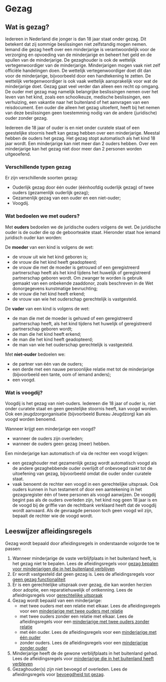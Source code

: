 # Gezag

## Wat is gezag?  
Iedereen in Nederland die jonger is dan 18 jaar staat onder gezag. Dit betekent dat zij sommige beslissingen niet zelfstandig mogen nemen. Iemand die gezag heeft over een minderjarige is verantwoordelijk voor de verzorging en opvoeding van de minderjarige en beheert het geld en de spullen van de minderjarige. De gezaghouder is ook de wettelijk vertegenwoordiger van de minderjarige. Minderjarigen mogen vaak niet zelf officiële handelingen doen. De wettelijk vertegenwoordiger doet dit dan voor de minderjarige, bijvoorbeeld door een handtekening te zetten.
De wettelijk vertegenwoordiger is ook vaak wettelijk aansprakelijk voor wat de minderjarige doet. Gezag gaat veel verder dan alleen een recht op omgang. De ouder met gezag mag namelijk belangrijke beslissingen nemen over het leven van het kind, zoals een schoolkeuze, medische beslissingen, een verhuizing, een vakantie naar het buitenland of het aanvragen van een reisdocument. Een ouder die alleen het gezag uitoefent, heeft bij het nemen van deze beslissingen geen toestemming nodig van de andere (juridische) ouder zonder gezag.

Iedereen die 18 jaar of ouder is en niet onder curatele staat of een geestelijke stoornis heeft kan gezag hebben over een minderjarige. Meestal hebben de ouders het gezag. Het gezag stopt automatisch als het kind 18 jaar wordt. Een minderjarige kan niet meer dan 2 ouders hebben. Over een minderjarige kan het gezag niet door meer dan 2 personen worden uitgeoefend.

### Verschillende typen gezag  
Er zijn verschillende soorten gezag:
- Ouderlijk gezag door één ouder (éénhoofdig ouderlijk gezag) of twee ouders (gezamenlijk ouderlijk gezag);
- Gezamenlijk gezag van een ouder en een niet-ouder;
- Voogdij.

### Wat bedoelen we met ouders?
Met **ouders** bedoelen we de juridische ouders volgens de wet. De juridische ouder is de ouder die op de geboorteakte staat. Hieronder staat hoe iemand juridisch ouder kan worden:

De **moeder** van een kind is volgens de wet:   
- de vrouw uit wie het kind geboren is;
- de vrouw die het kind heeft geadopteerd; 
- de vrouw die met de moeder is getrouwd of een geregistreerd partnerschap heeft als het kind tijdens het huwelijk of geregistreerd partnerschap geboren wordt. Om zwanger te worden is gebruik gemaakt van een onbekende zaaddonor, zoals beschreven in de Wet donorgegevens kunstmatige bevruchting; 
- de vrouw die het kind heeft erkend;
- de vrouw van wie het ouderschap gerechtelijk is vastgesteld.


De **vader** van een kind is volgens de wet:   
- de man die met de moeder is gehuwd of een geregistreerd partnerschap heeft, als het kind tijdens het huwelijk of geregistreerd partnerschap geboren wordt;
- de man die het kind heeft erkend; 
- de man die het kind heeft geadopteerd;
- de man van wie het ouderschap gerechtelijk is vastgesteld. 


Met **niet-ouder** bedoelen we:    
- de partner van één van de ouders;
- een derde met een nauwe persoonlijke relatie met tot de minderjarige (bijvoorbeeld een tante, oom of iemand anders);
- een voogd.


### Wat is voogdij?
Voogdij is het gezag van niet-ouders. Iedereen die 18 jaar of ouder is, niet onder curatele staat en geen geestelijke stoornis heeft, kan voogd worden. Ook een jeugdzorgorganisatie (bijvoorbeeld Bureau Jeugdzorg) kan als voogd worden benoemd.

Wanneer krijgt een minderjarige een voogd?
- wanneer de ouders zijn overleden;
- wanneer de ouders geen gezag (meer) hebben.

Een minderjarige kan automatisch of via de rechter een voogd krijgen:
- een gezaghouder met gezamenlijk gezag wordt automatisch voogd als de andere gezaghebbende ouder overlijdt of onbevoegd raakt tot de uitoefening van gezag, bijvoorbeeld omdat die ouder onder curatele staat.
- vaak benoemt de rechter een voogd in een gerechtelijke uitspraak. Ook ouders kunnen in hun testament of door een aantekening in het gezagsregister één of twee personen als voogd aanwijzen. De voogdij begint pas als de ouders overleden zijn, het kind nog geen 18 jaar is en de voogd bij de griffie van de rechtbank verklaard heeft dat de voogdij wordt aanvaard. Als de gevraagde persoon toch geen voogd wil zijn, bepaalt de rechter wie de voogd wordt.

## Leeswijzer afleidingsregels

Gezag wordt bepaald door afleidingsregels in onderstaande volgorde toe te passen:

1. Wanneer minderjarige de vaste verblijfplaats in het buitenland heeft, is het gezag niet te bepalen. Lees de afleidingsregels voor [gezag bepalen voor minderjarigen die in het buitenland verblijven](niet-ingezetene.feature)
2. Er wordt vastgesteld dat geen gezag is. Lees de afleidingsregels voor [geen gezag functionaliteit](geen-gezag.feature)
3. Er is een gerechtelijke uitspraak over gezag, die kan worden herzien door adoptie, een reparatiehuwelijk of ontkenning. Lees de afleidnigsregels voor [gerechtelijke uitspraak](gerechtelijke-uitspraak-feature)
4. Gezag wordt bepaald van een minderjarige:
    - met twee ouders met een relatie met elkaar. Lees de afleidingsregels voor een [minderjarige met twee ouders met relatie](twee-ouders-met-relatie.feature)
    - met twee ouders zonder een relatie met elkaar. Lees de afleidingsregels voor een [minderjarige met twee ouders zonder relatie](twee-ouders-geen-relatie.feature)
    - met één ouder. Lees de afleidingsregels voor een [minderjarige met één ouder](één-ouder.feature)
    - zonder ouders. Lees de afleidingsregels voor een [minderjarige zonder ouder](geen-ouder.feature)
5. Minderjarige heeft de de gewone verblijfplaats in het buitenland gehad. Lees de afleidingsregels voor [minderjarige die in het buitenland heeft verbleven](immigrant.feature)
6. Gezaghouder(s) zijn niet bevoegd of overleden. Lees de afleidingsregels voor [bevoegdheid tot gezag](features/specs/gezag-minderjarige/bevoegdheid-tot-gezag.feature).

